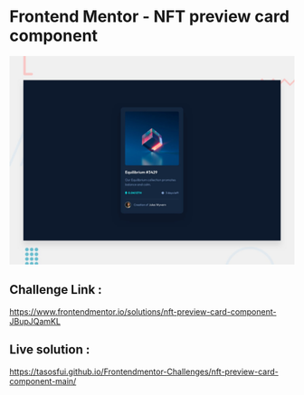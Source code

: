 # Frontend Mentor - NFT preview card component

![Design preview for the NFT preview card component coding challenge](./design/desktop-preview.jpg)

## Challenge Link :

https://www.frontendmentor.io/solutions/nft-preview-card-component-JBupJQamKL

## Live solution :

https://tasosfui.github.io/Frontendmentor-Challenges/nft-preview-card-component-main/
